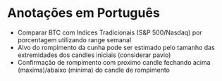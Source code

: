 # Anotações em Português

<!--
https://github.com/Okampus/okampus
https://github.com/novuhq/novu
https://github.com/rittaschool/ritta
https://github.com/torabit/telele-apps
https://github.com/NikhilCodes/dysonsh
https://github.com/ckhandla94/gauzy
https://github.com/reservoirprotocol/marketplace

https://www.youtube.com/channel/UCl_kgnFsEqCsXiqRowBCpZA
https://www.youtube.com/c/Fabr%C3%ADcioLorenz
https://www.youtube.com/c/AlexCrypto

https://www.tradingview.com/chart/DJI/XWpbp1u3-DOW-JONES-rejected-on-the-Golden-Ratio-What-s-next/?utm_source=notification_email&utm_medium=email&utm_campaign=notification_publish

https://www.tradingview.com/chart/NDX/hHZBmGnp-NASDAQ-the-2Y-yield-and-Interest-Rate/?utm_source=notification_email&utm_medium=email&utm_campaign=notification_publish
-->

<!--
MTF Market Structure Highs and Lows
Market Structure (Nephew*Sam*)
-->

- Comparar BTC com Indices Tradicionais (S&P 500/Nasdaq) por porcentagem utilizando range semanal
- Alvo do rompimento da cunha pode ser estimado pelo tamanho das extremidades dos candles iniciais (considerar pavio)
- Confirmação de rompimento com proximo candle fechando acima (maxima)/abaixo (minima) do candle de rompimento
